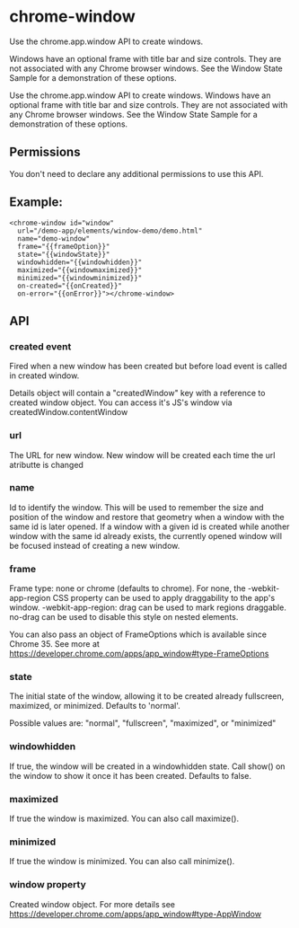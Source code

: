 # chrome-window
Use the chrome.app.window API to create windows.

Windows have an optional frame with title bar and size controls. They are not associated with any Chrome browser windows. See the Window State Sample for a demonstration of these options.

Use the chrome.app.window API to create windows. Windows have an optional frame
with title bar and size controls. They are not associated with any Chrome
browser windows. See the Window State Sample for a demonstration of these
options.

## Permissions
You don't need to declare any additional permissions to use this API.

## Example:
    
    <chrome-window id="window"
      url="/demo-app/elements/window-demo/demo.html"
      name="demo-window"
      frame="{{frameOption}}"
      state="{{windowState}}"
      windowhidden="{{windowhidden}}"
      maximized="{{windowmaximized}}"
      minimized="{{windowminimized}}"
      on-created="{{onCreated}}"
      on-error="{{onError}}"></chrome-window>
      
## API

### created event
Fired when a new window has been created but before load event is called in created window.

Details object will contain a "createdWindow" key with a reference to created window object. 
You can access it's JS's window via createdWindow.contentWindow

### url
The URL for new window.
New window will be created each time the url atributte is changed

### name
Id to identify the window. This will be used to remember the size and position of the window and restore that geometry when a window with the same id is later opened. If a window with a given id is created while another window with the same id already exists, the currently opened window will be focused instead of creating a new window.

### frame
Frame type: none or chrome (defaults to chrome).
For none, the -webkit-app-region CSS property can be used to apply draggability to the app's window. -webkit-app-region: drag can be used to mark regions draggable. no-drag can be used to disable this style on nested elements.

You can also pass an object of FrameOptions which is available since Chrome 35.
See more at https://developer.chrome.com/apps/app_window#type-FrameOptions

### state
The initial state of the window, allowing it to be created already fullscreen, maximized, or minimized. Defaults to 'normal'.

Possible values are: "normal", "fullscreen", "maximized", or "minimized"

### windowhidden
If true, the window will be created in a windowhidden state.
Call show() on the window to show it once it has been created.
Defaults to false.

### maximized
If true the window is maximized.
You can also call maximize().

### minimized
If true the window is minimized.
You can also call minimize().

### window property
Created window object.
For more details see https://developer.chrome.com/apps/app_window#type-AppWindow